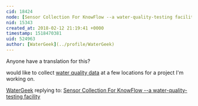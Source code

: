 ```yaml
---
cid: 18424
node: [Sensor Collection For KnowFlow --a water-quality-testing facility](../notes/juncheng09/12-09-2017/instruction-for-sensors)
nid: 15343
created_at: 2018-02-12 21:19:41 +0000
timestamp: 1518470381
uid: 524963
author: [WaterGeek](../profile/WaterGeek)
---
```


Anyone have a translation for this? 

would like to collect <a href="https://www.mytapwater.org">water quality data</a> at a few locations for a project I'm working on. 

[WaterGeek](../profile/WaterGeek) replying to: [Sensor Collection For KnowFlow --a water-quality-testing facility](../notes/juncheng09/12-09-2017/instruction-for-sensors)

